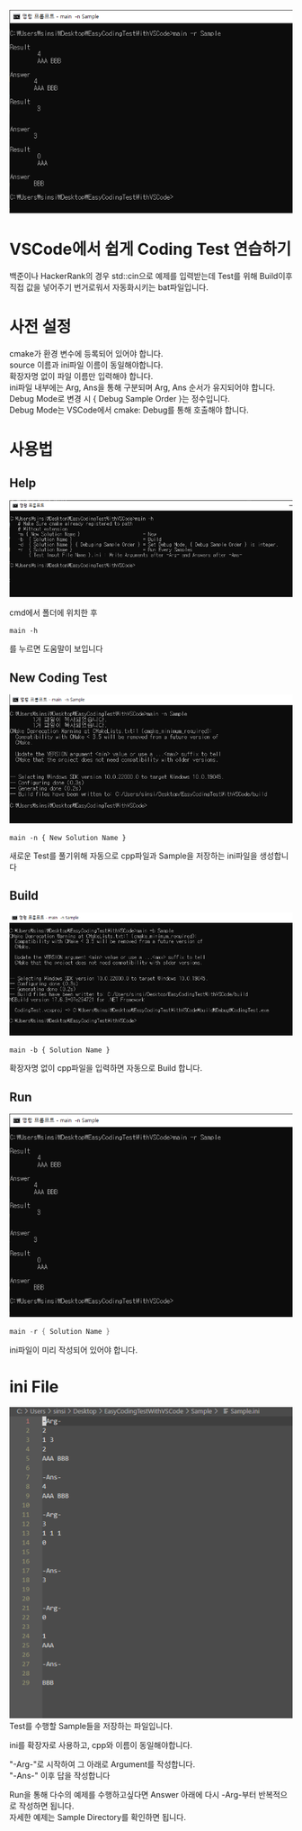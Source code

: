 ![](/images/300192303-da22c38d-a804-47cf-8c23-a903cae4f983.PNG)

# VSCode에서 쉽게 Coding Test 연습하기
백준이나 HackerRank의 경우 std::cin으로 예제를 입력받는데 Test를 위해 Build이후 직접 값을 넣어주기 번거로워서 자동화시키는 bat파일입니다.

# 사전 설정
cmake가 환경 변수에 등록되어 있어야 합니다.
<br>
source 이름과 ini파일 이름이 동일해야합니다.
<br>
확장자명 없이 파일 이름만 입력해야 합니다.
<br>
ini파일 내부에는 Arg, Ans을 통해 구분되며 Arg, Ans 순서가 유지되어야 합니다.
<br>
Debug Mode로 변경 시 { Debug Sample Order }는 정수입니다.
<br>
Debug Mode는 VSCode에서 cmake: Debug를 통해 호출해야 합니다.

# 사용법

## Help

![](/images/300191910-c6555b00-8d19-42c3-bfeb-5f9df246a572.PNG)

cmd에서 폴더에 위치한 후
```
main -h
```
를 누르면 도움말이 보입니다

## New Coding Test

![](/images/300192055-fb9d4fe1-689a-42d4-b178-7660e9a6ba56.PNG)

```
main -n { New Solution Name }
```
새로운 Test를 풀기위해 자동으로 cpp파일과 Sample을 저장하는 ini파일을 생성합니다

## Build

![](/images/300192169-39a97878-829f-42a5-a98d-1d6009da1093.PNG)

```
main -b { Solution Name }
```
확장자명 없이 cpp파일을 입력하면 자동으로 Build 합니다.

## Run

![](/images/300192303-da22c38d-a804-47cf-8c23-a903cae4f983.PNG)

```cpp
main -r { Solution Name }
```
ini파일이 미리 작성되어 있어야 합니다.

# ini File
![](/images/300192609-96ea59b0-1992-42b2-aeb4-8fcfaa7b9627.PNG)
Test를 수행할 Sample들을 저장하는 파일입니다.

ini를 확장자로 사용하고, cpp와 이름이 동일해야합니다.

"-Arg-"로 시작하여 그 아래로 Argument를 작성합니다.
<br>
"-Ans-" 이후 답을 작성합니다

Run을 통해 다수의 예제를 수행하고싶다면 Answer 아래에 다시 -Arg-부터 반복적으로 작성하면 됩니다.
<br>
자세한 예제는 Sample Directory를 확인하면 됩니다.
